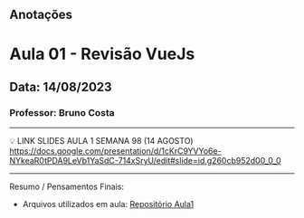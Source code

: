 ## Anotações

# Aula 01 - Revisão VueJs

## Data: 14/08/2023

### Professor: Bruno Costa

---

💡 LINK SLIDES AULA 1 SEMANA 98 (14 AGOSTO)
https://docs.google.com/presentation/d/1cKrC9YVYo6e-NYkeaR0tPDA9LeVb1YaSdC-714xSryU/edit#slide=id.g260cb952d00_0_0

---

Resumo / Pensamentos Finais:

- Arquivos utilizados em aula: [Repositório Aula1](https://github.com/vdr3w/aulasdevinhouse/tree/main/semana9/aula1)
